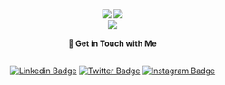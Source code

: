 <div align="center" color="#ffffff >
<h1>Amanda Borges</h1>
</div>
<br>
💻 Software Engineering | Back-end Developer<br>
Software Engineering student currently pursuing my degree at UNIFAE.<br>
My passion for space leads me to explore the areas of astronomy, aerospace, and aeronautics, and to integrate my main skills with these fields.

🚀 Here's a glimpse of what I'm up to:

▪︎ Working on honing my skills as a Full Stack Developer.
<br>
▪︎ Actively exploring new technologies and frameworks.
<br>
▪︎ Collaborating on open-source projects and contributing to the tech ecosystem.
<br>
▪︎ Always learning, always growing.
<br>
<br>

  
 | ![](http://github-profile-summary-cards.vercel.app/api/cards/repos-per-language?username=amandadecassiaborges&theme=tokyonight) | ![](http://github-profile-summary-cards.vercel.app/api/cards/profile-details?username=amandadecassiaborges&theme=tokyonight) |  
 | ----------- | ----------- |
 
  <div align="center" >
<a href="https://skillicons.dev"   >
  <img src="https://skillicons.dev/icons?i=html,css,js,react,vite,php,laravel,mysql,c,cpp,aws,arduino,py,django,tensorflow,java,git,github,eclipse,vscode" />
</a>
  <br />

  </div>
  <br>

   <div align="center" >
<strong>🔗 Get in Touch with Me</strong>
<br>
<br>
     
[![Linkedin Badge](https://img.shields.io/badge/-Amanda%20Borges-000000?style=flat-square&labelColor=1A1B27&logo=Linkedin&logoColor=BF91F3&link=https://www.linkedin.com/in/amandadecassiaborges/)](https://www.linkedin.com/in/amandadecassiaborges/)
[![Twitter Badge](https://img.shields.io/badge/-@amandaborgeses-000000?style=flat-square&labelColor=1A1B27&logo=twitter&logoColor=BF91F3&link=https://twitter.com/amandaborgeses)](https://twitter.com/amandaborgeses) 
[![Instagram Badge](https://img.shields.io/badge/-amandadecassiaborges-000000?style=flat-square&labelColor=1A1B27&logo=Instagram&logoColor=BF91F3&link=https://www.instagram.com/amandadecassiaborges/)](https://www.Instagram.com/amandadecassiaborges/)
</div>
